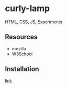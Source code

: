 # curly-lamp
HTML, CSS, JS, Experiments

## Resources
* mozilla
* W3School

## Installation
[link](www.enter7.lv)
